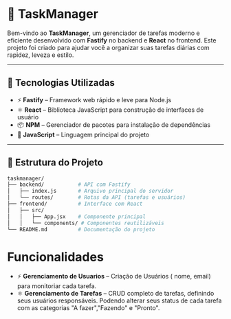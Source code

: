 # 📝 TaskManager

Bem-vindo ao **TaskManager**, um gerenciador de tarefas moderno e eficiente desenvolvido com **Fastify** no backend e **React** no frontend. Este projeto foi criado para ajudar você a organizar suas tarefas diárias com rapidez, leveza e estilo.

---

## 🚀 Tecnologias Utilizadas

- ⚡ **Fastify** – Framework web rápido e leve para Node.js
- ⚛️ **React** – Biblioteca JavaScript para construção de interfaces de usuário
- 📦 **NPM** – Gerenciador de pacotes para instalação de dependências
- 🧠 **JavaScript** – Linguagem principal do projeto

---

## 📁 Estrutura do Projeto

```bash
taskmanager/
├── backend/           # API com Fastify
│   ├── index.js       # Arquivo principal do servidor
│   └── routes/        # Rotas da API (tarefas e usuários)
├── frontend/          # Interface com React
│   ├── src/
│   │   ├── App.jsx    # Componente principal
│   │   └── components/ # Componentes reutilizáveis
└── README.md          # Documentação do projeto
```

# Funcionalidades

- ⚡ **Gerenciamento de Usuarios** – Criação de Usuários ( nome, email)  para monitoriar cada tarefa.
- ⚛️ **Gerenciamento de Tarefas** – CRUD completo de tarefas, definindo seus usuários responsáveis. Podendo alterar seus status de cada tarefa com as categorias "A fazer","Fazendo" e "Pronto".




